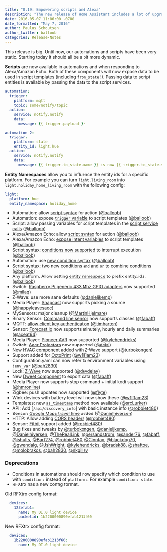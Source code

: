 ```yaml
---
title: "0.19: Empowering scripts and Alexa"
description: "The new release of Home Assistant includes a lot of upgrades to how we handle scripts and make them available in a wide range of new components including automation and alexa."
date: 2016-05-07 11:06:00 -0700
date_formatted: "May 7, 2016"
author: Paulus Schoutsen
author_twitter: balloob
categories: Release-Notes
---
```


This release is big. Until now, our automations and scripts have been very static. Starting today it should all be a bit more dynamic.

**Scripts** are now available in automations and when responding to Alexa/Amazon Echo. Both of these components will now expose data to be used in script templates (including `from_state` !). Passing data to script entities is available by passing the data to the script services.

```yaml
automation:
  trigger:
    platform: mqtt
    topic: some/notify/topic
  action:
    service: notify.notify
    data:
      message: {{ trigger.payload }}

automation 2:
  trigger:
    platform: state
    entity_id: light.hue
  action:
    service: notify.notify
    data:
      message: {{ trigger.to_state.name }} is now {{ trigger.to_state.state }}
```

**Entity Namespaces** allow you to influence the entity ids for a specific platform. For example you can turn `light.living_room` into `light.holiday_home_living_room` with the following config:

```yaml
light:
  platform: hue
  entity_namespace: holiday_home
```

 - Automation: allow [script syntax] for action ([@balloob])
 - Automation: expose [`trigger` variable][trigger-variable] to script templates ([@balloob])
 - Script: allow passing variables for script templates in the [script service calls] ([@balloob])
 - Alexa/Amazon Echo: allow [script syntax] for action ([@balloob])
 - Alexa/Amazon Echo: [expose intent variables] to script templates ([@balloob])
 - Script syntax: [conditions now supported] to interrupt execution ([@balloob])
 - Automation: use [new condition syntax] ([@balloob])
 - Script syntax: two new conditions [`and`][con-and] and [`or`][con-or] to combine conditions ([@balloob])
 - Any platform: Allow setting [entity namespace] to prefix entity_ids. ([@balloob])
 - Switch: [Raspberry Pi generic 433 Mhz GPIO adapters][rpi-rf] now supported ([@milaq])
 - Z-Wave: use more sane defaults ([@danieljkemp])
 - Media Player: [Snapcast] now supports picking a source ([@happyleavesaoc])
 - MySensors: major cleanup ([@MartinHjelmare])
 - Binary Sensor: [Command line sensor] now supports classes ([@fabaff])
 - MQTT: [allow client key authentication] ([@timharton])
 - Sensor: [Forecast.io] now supports minutely, hourly and daily summaries ([@aceat64])
 - Media Player: [Pioneer AVR] now supported ([@kylehendricks])
 - Switch: [Acer Projectors] now supported ([@deisi])
 - New [HVAC component] added with Z-Wave support ([@turbokongen])
 - Support added for [OctoPrint] ([@w1ll1am23])
 - Configuration.yaml can now refer to environment variables using `!env_var` ([@bah2830])
 - Lock: [Z-Wave][lock.zwave] now supported ([@devdelay])
 - New [Dweet component] to export data ([@fabaff])
 - Media Player now supports stop command + initial kodi support ([@hmronline])
 - Zigbee: push updates now supported ([@flyte])
 - Wink devices with battery level will now show these ([@w1ll1am23])
 - Templates: new [`as_timestamp`] method now available ([@srcLurker])
 - API: Add [`/api/discovery_info`] with basic instance info ([@robbiet480])
 - Sensor: [Google Maps travel time] added ([@Danielhiversen])
 - HTTP: Allow adding [CORS headers] ([@robbiet480])
 - Sensor: [Fitbit] support added ([@robbiet480])
 - Bug fixes and tweaks by [@turbokongen], [@danieljkemp], [@Danielhiversen], [@TheRealLink], [@persandstrom], [@sander76], [@fabaff], [@ishults], [@Bart274], [@robbiet480], [@Cinntax], [@blackdog70], [@gwendalg], [@JshWright], [@kylehendricks], [@bradsk88], [@shaftoe], [@molobrakos], [@bah2830], [@nkgilley]

[script syntax]: /getting-started/scripts/
[trigger-variable]: /getting-started/automation-templating/#available-trigger-data
[script service calls]: /integrations/script/#passing-parameters-in-service-calls
[expose intent variables]: /integrations/alexa/#configuring-home-assistant
[conditions now supported]: /getting-started/scripts-conditions/
[new condition syntax]: /getting-started/scripts-conditions/
[con-and]: /getting-started/scripts-conditions/#and-condition
[con-or]: /getting-started/scripts-conditions/#or-condition
[entity namespace]: /topics/platform_options/#entity-namespace
[rpi-rf]: /integrations/rpi_rf
[Forecast.io]: /integrations/darksky
[Snapcast]: /integrations/snapcast
[Command line sensor]: /integrations/sensor.command_line/
[allow client key authentication]: /integrations/mqtt/
[Pioneer AVR]: /integrations/pioneer
[Acer Projectors]: /integrations/acer_projector
[HVAC component]: /integrations/climate/
[OctoPrint]: /integrations/octoprint/
[Z-Wave]: /integrations/zwave/
[lock]: /integrations/lock/
[lock.zwave]: /integrations/zwave#lock
[Dweet component]: /integrations/dweet/
[`as_timestamp`]: /topics/templating/#home-assistant-template-extensions
[Google Maps travel time]: /integrations/google_travel_time
[CORS headers]: /integrations/http/
[Fitbit]: /integrations/fitbit
[@balloob]: https://github.com/balloob/
[@milaq]: https://github.com/milaq/
[@danieljkemp]: https://github.com/danieljkemp/
[@happyleavesaoc]: https://github.com/happyleavesaoc/
[@MartinHjelmare]: https://github.com/MartinHjelmare/
[@fabaff]: https://github.com/fabaff/
[@timharton]: https://github.com/timharton/
[@aceat64]: https://github.com/aceat64/
[@kylehendricks]: https://github.com/kylehendricks/
[@deisi]: https://github.com/deisi/
[@turbokongen]: https://github.com/turbokongen/
[@w1ll1am23]: https://github.com/w1ll1am23/
[@bah2830]: https://github.com/bah2830/
[@devdelay]: https://github.com/devdelay/
[@hmronline]: https://github.com/hmronline/
[@flyte]: https://github.com/flyte/
[@srcLurker]: https://github.com/srcLurker/
[@robbiet480]: https://github.com/robbiet480/
[@Danielhiversen]: https://github.com/Danielhiversen/
[@TheRealLink]: https://github.com/TheRealLink/
[@persandstrom]: https://github.com/persandstrom/
[@sander76]: https://github.com/sander76/
[@ishults]: https://github.com/ishults/
[@Bart274]: https://github.com/Bart274/
[@Cinntax]: https://github.com/Cinntax/
[@blackdog70]: https://github.com/blackdog70/
[@gwendalg]: https://github.com/gwendalg/
[@JshWright]: https://github.com/JshWright/
[@bradsk88]: https://github.com/bradsk88/
[@shaftoe]: https://github.com/shaftoe/
[@molobrakos]: https://github.com/molobrakos/
[@nkgilley]: https://github.com/nkgilley/

### Deprecations
 - Conditions in automations should now specify which condition to use with `condition:` instead of `platform:`. For example `condition: state`.
 - RFXtrx has a new config format.

Old RFXtrx config format:

```yaml
  devices:
    123efab1:
      name: My DI.0 light device
      packetid: 1b2200000890efab1213f60
```

New RFXtrx config format:

```yaml
  devices:
    1b2200000890efab1213f60:
      name: My DI.0 light device
```
